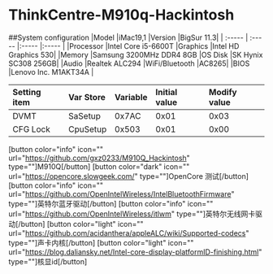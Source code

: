 # ThinkCentre-M910q-Hackintosh

##System configuration
|Model  |iMac19,1  |Version	|BigSur 11.3|
| :----- | :----- |:----- |:----- |
|Processor |Intel Core i5-6600T	|Graphics	|Intel HD Graphics 530|
|Memory	   |Samsung 3200MHz DDR4 8GB	|OS Disk	|SK Hynix SC308 256GB|
|Audio	   |Realtek ALC294	|WiFi/Bluetooth	|AC8265|
|BIOS      |Lenovo Inc. M1AKT34A  |




|Setting item|Var Store|Variable|Initial value|Modify value|
| :----- | :----- |:----- |:----- |:----- |
|DVMT|SaSetup|0x7AC|0x01|0x03|
|CFG Lock|CpuSetup|0x503|0x01|0x00 |


[button color="info" icon="" url="https://github.com/gxz0233/M910Q_Hackintosh" type=""]M910Q[/button]
[button color="dark" icon="" url="https://opencore.slowgeek.com/" type=""]OpenCore 测试[/button]
[button color="info" icon="" url="https://github.com/OpenIntelWireless/IntelBluetoothFirmware" type=""]英特尔蓝牙驱动[/button]
[button color="info" icon="" url="https://github.com/OpenIntelWireless/itlwm" type=""]英特尔无线网卡驱动[/button]
[button color="light" icon="" url="https://github.com/acidanthera/appleALC/wiki/Supported-codecs" type=""]声卡内核[/button]
[button color="light" icon="" url="https://blog.daliansky.net/Intel-core-display-platformID-finishing.html" type=""]核显id[/button]
